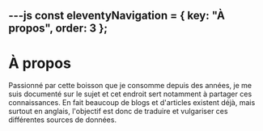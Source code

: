 ---js
const eleventyNavigation = {
	key: "À propos",
	order: 3
};
---

# À propos

Passionné par cette boisson que je consomme depuis des années, je me suis documenté sur le sujet et cet endroit sert notamment à partager ces connaissances. 
En fait beaucoup de blogs et d'articles existent déjà, mais surtout en anglais, l'objectif est donc de traduire et vulgariser ces différentes sources de données.